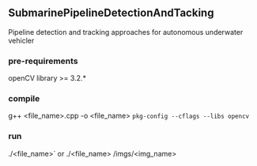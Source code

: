 ## SubmarinePipelineDetectionAndTacking

Pipeline detection and tracking approaches for autonomous underwater vehicler


### pre-requirements

openCV library >= 3.2.*

### compile

g++ <file_name>.cpp -o <file_name>  `pkg-config --cflags --libs opencv`

### run

./<file_name>` or ./<file_name> /imgs/<img_name>
